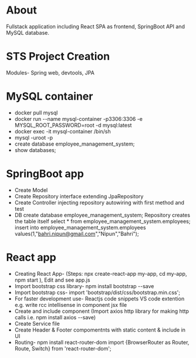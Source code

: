 
# About
Fullstack application including React SPA as frontend, SpringBoot API and MySQL database.

# STS Project Creation
Modules- Spring web, devtools, JPA

# MySQL container
- docker pull mysql
- docker run --name mysql-container -p3306:3306 -e MYSQL_ROOT_PASSWORD=root -d mysql:latest
- docker exec -it mysql-container /bin/sh
- mysql -uroot -p
- create database employee_management_system;
- show databases;

# SpringBoot app
- Create Model
- Create Repository interface extending JpaRepository
- Create Controller injecting repository autowiring with first method and test
- DB
create database employee_management_system;
Repository creates the table itself
select * from employee_management_system.employees;
insert into employee_management_system.employees values(1,"bahri.nipun@gmail.com","Nipun","Bahri");


# React app
- Creating React App- (Steps: npx create-react-app my-app, cd my-app, npm start ), Edit and see app.js
- Import bootstrap css library- npm install bootstrap --save
- Import bootstrap css- import 'bootstrap/dist/css/bootstrap.min.css';
- For faster development use- Reactjs code snippets VS code extention e.g. write rcc intellisense in component jsx file
- Create and include component (Import axios http library for making http calls i.e. npm install axios --save)
- Create Service file
- Create Header & Footer compomentnts with static content & include in UI
- Routing- npm install react-router-dom
import {BrowserRouter as Router, Route, Switch} from 'react-router-dom';

